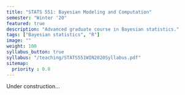 ```yaml
---
title: "STATS 551: Bayesian Modeling and Computation"
semester: "Winter '20"
featured: true
description: "Advanced graduate course in Bayesian statistics."
tags: ["Bayesian statistics", "R"]
image: ""
weight: 100
syllabus_button: true
syllabus: "/teaching/STATS551WIN2020Syllabus.pdf"
sitemap:
  priority : 0.8
---
```


Under construction...